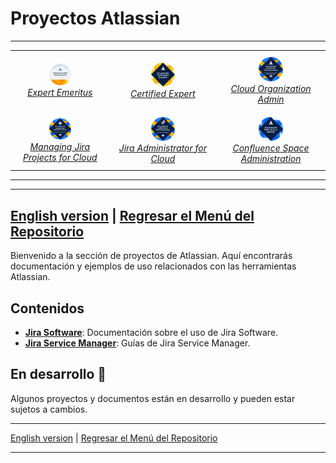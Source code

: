 # Proyectos Atlassian
---
<div style="text-align: center;">
  <table style="margin: auto; border-collapse: collapse;">
    <tr>
      <td style="padding: 10px; text-align: center;">
        <a href="https://cp.certmetrics.com/atlassian/en/public/badge/c?id=AT00235075&ccat=62&date=2024-2-8" target="_blank">
          <img src="./Container/bdg_ace_emeritus.png" alt="ACE-Emeritus" width="25%">
        </a>
        <br>
        <a href="https://cp.certmetrics.com/atlassian/en/public/badge/c?id=AT00235075&ccat=62&date=2024-2-8" target="_blank"><em>Expert Emeritus</em></a>
      </td>
      <td style="padding: 10px; text-align: center;">
        <a href="https://cp.certmetrics.com/atlassian/en/public/badge/r?id=262966&date=2024-1-30" target="_blank">
          <img src="./Container/bdg_ace.png" alt="ACE" width="25%">
        </a>
        <br>
        <a href="https://cp.certmetrics.com/atlassian/en/public/badge/r?id=262966&date=2024-1-30" target="_blank"><em>Certified Expert</em></a>
      </td>
      <td style="padding: 10px; text-align: center;">
        <a href="https://cp.certmetrics.com/atlassian/en/public/badge/c?id=557058:708d623c-a4cf-448f-900b-27999a96abda&ccat=52&date=2023-11-13" target="_blank">
          <img src="./Container/bdg_acp-520.png" alt="Cloud-Organization-Admin" width="25%">
        </a>
        <br>
        <a href="https://cp.certmetrics.com/atlassian/en/public/badge/c?id=557058:708d623c-a4cf-448f-900b-27999a96abda&ccat=52&date=2023-11-13" target="_blank"><em>Cloud Organization Admin</em></a>
      </td>
    </tr>
    <tr>
      <td style="padding: 10px; text-align: center;">
        <a href="https://cp.certmetrics.com/atlassian/en/public/badge/c?id=557058:708d623c-a4cf-448f-900b-27999a96abda&ccat=30&date=2023-12-12" target="_blank">
          <img src="./Container/bdg_acp-620.png" alt="MJP-For-Cloud" width="25%">
        </a>
        <br>
        <a href="https://cp.certmetrics.com/atlassian/en/public/badge/c?id=557058:708d623c-a4cf-448f-900b-27999a96abda&ccat=30&date=2023-12-12" target="_blank"><em>Managing Jira Projects for Cloud</em></a>
      </td>
      <td style="padding: 10px; text-align: center;">
        <a href="https://cp.certmetrics.com/atlassian/en/public/badge/c?id=557058:708d623c-a4cf-448f-900b-27999a96abda&ccat=26&date=2024-1-24" target="_blank">
          <img src="./Container/bdg_acp-120.png" alt="Jira-Administrator-for-Cloud" width="25%">
        </a>
        <br>
        <a href="https://cp.certmetrics.com/atlassian/en/public/badge/c?id=557058:708d623c-a4cf-448f-900b-27999a96abda&ccat=26&date=2024-1-24" target="_blank"><em>Jira Administrator for Cloud</em></a>
      </td>
      <td style="padding: 10px; text-align: center;">
        <a href="https://cp.certmetrics.com/atlassian/en/public/badge/c?id=557058:708d623c-a4cf-448f-900b-27999a96abda&ccat=35&date=2024-1-30" target="_blank">
          <img src="./Container/bdg_apb-220.png" alt="Confluence-Space-Administration" width="25%">
        </a>
        <br>
        <a href="https://cp.certmetrics.com/atlassian/en/public/badge/c?id=557058:708d623c-a4cf-448f-900b-27999a96abda&ccat=35&date=2024-1-30" target="_blank"><em>Confluence Space Administration</em></a>
      </td>
    </tr>
  </table>
</div>

---

---
[English version](./) | [Regresar el Menú del Repositorio](../README.md)
---

Bienvenido a la sección de proyectos de Atlassian. Aquí encontrarás documentación y ejemplos de uso relacionados con las herramientas Atlassian.

## Contenidos

- **[Jira Software](./Jira%20Software/Anonymous%20Networking%20Inc/)**: Documentación sobre el uso de Jira Software.
- **[Jira Service Manager](./Jira%20Service%20Manager/)**: Guías de Jira Service Manager.

## En desarrollo 🚧

Algunos proyectos y documentos están en desarrollo y pueden estar sujetos a cambios.

---

[English version](README-es.md) | [Regresar el Menú del Repositorio](../README.md)

---
